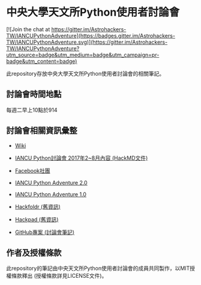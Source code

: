 # 中央大學天文所Python使用者討論會

[![Join the chat at https://gitter.im/Astrohackers-TW/IANCUPythonAdventure](https://badges.gitter.im/Astrohackers-TW/IANCUPythonAdventure.svg)](https://gitter.im/Astrohackers-TW/IANCUPythonAdventure?utm_source=badge&utm_medium=badge&utm_campaign=pr-badge&utm_content=badge)

此repository存放中央大學天文所Python使用者討論會的相關筆記。

## 討論會時間地點
每週二早上10點於914

## 討論會相關資訊彙整
* [Wiki](https://github.com/Astrohackers-TW/IANCUPythonAdventure/wiki)

* [IANCU Python討論會 2017年2~8月內容 (HackMD文件)](https://hackmd.io/s/Sy6dFmVDg)

* [Facebook社團](https://www.facebook.com/groups/1022708484514663)

* [IANCU Python Adventure 2.0](https://hackmd.io/c/Syt-yXLJZ/)

* [IANCU Python Adventure 1.0](https://astrohackers-tw.github.io/IANCUPythonAdventure/)

* [Hackfoldr (舊資訊)](http://hackfoldr.org/iancupythonmeetup)

* [Hackpad (舊資訊)](https://iancupythonmeetup.hackpad.com)

* [GitHub專案 (討論會筆記)](https://github.com/Astrohackers-TW/IANCUPythonAdventure)


## 作者及授權條款
此repository的筆記由中央天文所Python使用者討論會的成員共同製作，以MIT授權條款釋出 (授權條款詳見LICENSE文件)。

